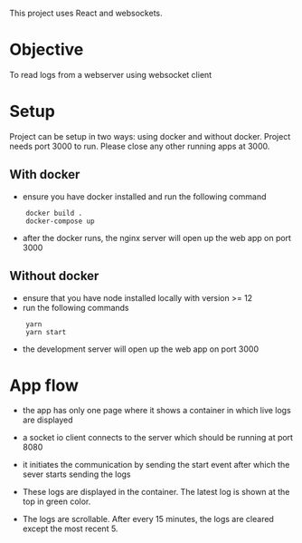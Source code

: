 This project uses React and websockets.

# Objective
To read logs from a webserver using websocket client

# Setup
Project can be setup in two ways: using docker and without docker.
Project needs port 3000 to run. Please close any other running apps at 3000.

## With docker
* ensure you have docker installed and run the following command
```console
	docker build .
	docker-compose up
```
* after the docker runs, the nginx server will open up the web app on port 3000

## Without docker
* ensure that you have node installed locally with version >= 12
* run the following commands
```console
	yarn
	yarn start
```
* the development server will open up the web app on port 3000

# App flow
* the app has only one page where it shows a container in which live logs are displayed 
  
* a socket io client connects to the server which should be running at port 8080
  
* it initiates the communication by sending the start event after which the sever starts
  sending the logs

* These logs are displayed in the container. The latest log is shown at the top in green color.
  
* The logs are scrollable. After every 15 minutes, the logs are cleared except the most recent 5.


